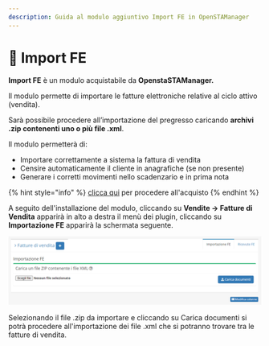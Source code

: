 ```yaml
---
description: Guida al modulo aggiuntivo Import FE in OpenSTAManager
---
```


# 📗 Import FE

**Import FE** è un modulo acquistabile da **OpenstaSTAManager.**

Il modulo permette di importare le fatture elettroniche relative al ciclo attivo (vendita).

Sarà possibile procedere all’importazione del pregresso caricando **archivi .zip contenenti uno o più file .xml**.

Il modulo permetterà di:

* Importare correttamente a sistema la fattura di vendita
* Censire automaticamente il cliente in anagrafiche (se non presente)
* Generare i corretti movimenti nello scadenzario e in prima nota

{% hint style="info" %}
[clic](https://www.openstamanager.com/prodotto/modulo-import-fe-ciclo-attivo/)[ca qui](https://www.openstamanager.com/prodotto/modulo-import-fe-ciclo-attivo/) per procedere all'acquisto
{% endhint %}

A seguito dell'installazione del modulo, cliccando su **Vendite -> Fatture di Vendita** apparirà in alto a destra il menù dei plugin, cliccando su **Importazione FE** apparirà la schermata seguente.

![](../.gitbook/assets/imp1.png)

Selezionando il file .zip da importare e cliccando su Carica documenti si potrà procedere all'importazione dei file .xml che si potranno trovare tra le fatture di vendita.
